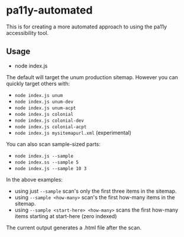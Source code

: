 # pa11y-automated
This is for creating a more automated approach to using the pa11y accessibility tool.

## Usage

* node index.js

The default will target the unum production sitemap.  However you can quickly target others with:

* `node index.js unum`
* `node index.js unum-dev`
* `node index.js unum-acpt`
* `node index.js colonial`
* `node index.js colonial-dev`
* `node index.js colonial-acpt`
* `node index.js mysitemapurl.xml` (experimental)

You can also scan sample-sized parts:

* `node index.js --sample`
* `node index.ss --sample 5`
* `node index.js --sample 10 3`

In the above examples: 

* using just `--sample` scan's only the first three items in the sitemap.
* using `--sample <how-many>` scan's the first how-many items in the sitemap.
* using `--sample <start-here> <how-many>` scans the first how-many items starting at start-here (zero indexed)

The current output generates a .html file after the scan.
